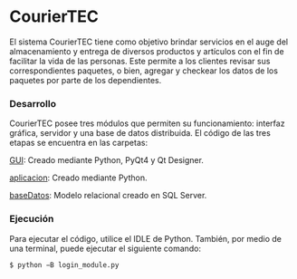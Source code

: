 # CourierTEC

El sistema CourierTEC tiene como objetivo brindar servicios en el auge del almacenamiento y entrega de diversos productos y artículos con el fin de facilitar la vida de las personas. Este permite a los clientes revisar sus correspondientes paquetes, o bien, agregar y checkear los datos de los paquetes por parte de los dependientes.

### Desarrollo

CourierTEC posee tres módulos que permiten su funcionamiento: interfaz gráfica, servidor y una base de datos distribuida. El código de las tres etapas se encuentra en las carpetas: 

[GUI](https://github.com/BDA-TI-4601/proyecto-1/tree/master/GUI): Creado mediante Python, PyQt4 y Qt Designer.

[aplicacion](https://github.com/BDA-TI-4601/proyecto-1/tree/master/aplicacion): Creado mediante Python.

[baseDatos](https://github.com/BDA-TI-4601/proyecto-1/tree/master/baseDatos): Modelo relacional creado en SQL Server.


### Ejecución

Para ejecutar el código, utilice el IDLE de Python. También, por medio de una terminal, puede ejecutar el siguiente comando:  


    $ python −B login_module.py
